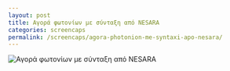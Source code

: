 ```yaml
---
layout: post
title: Αγορά φωτονίων με σύνταξη από NESARA
categories: screencaps
permalink: /screencaps/agora-photonion-me-syntaxi-apo-nesara/
---
```


<img src="https://www.dropbox.com/s/opvc4wbecj04zrh/2021-09-21%2001.12.56-18.jpg?raw=1" alt="Αγορά φωτονίων με σύνταξη από NESARA" />